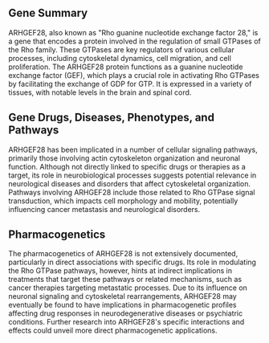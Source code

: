 ## Gene Summary
ARHGEF28, also known as "Rho guanine nucleotide exchange factor 28," is a gene that encodes a protein involved in the regulation of small GTPases of the Rho family. These GTPases are key regulators of various cellular processes, including cytoskeletal dynamics, cell migration, and cell proliferation. The ARHGEF28 protein functions as a guanine nucleotide exchange factor (GEF), which plays a crucial role in activating Rho GTPases by facilitating the exchange of GDP for GTP. It is expressed in a variety of tissues, with notable levels in the brain and spinal cord.

## Gene Drugs, Diseases, Phenotypes, and Pathways
ARHGEF28 has been implicated in a number of cellular signaling pathways, primarily those involving actin cytoskeleton organization and neuronal function. Although not directly linked to specific drugs or therapies as a target, its role in neurobiological processes suggests potential relevance in neurological diseases and disorders that affect cytoskeletal organization. Pathways involving ARHGEF28 include those related to Rho GTPase signal transduction, which impacts cell morphology and mobility, potentially influencing cancer metastasis and neurological disorders.

## Pharmacogenetics
The pharmacogenetics of ARHGEF28 is not extensively documented, particularly in direct associations with specific drugs. Its role in modulating the Rho GTPase pathways, however, hints at indirect implications in treatments that target these pathways or related mechanisms, such as cancer therapies targeting metastatic processes. Due to its influence on neuronal signaling and cytoskeletal rearrangements, ARHGEF28 may eventually be found to have implications in pharmacogenetic profiles affecting drug responses in neurodegenerative diseases or psychiatric conditions. Further research into ARHGEF28's specific interactions and effects could unveil more direct pharmacogenetic applications.